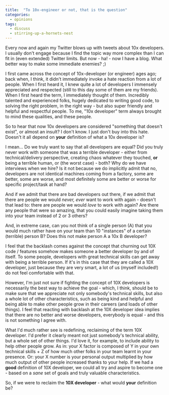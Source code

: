 ```yaml
---
title:  "To 10x-engineer or not, that is the question"
categories:
  - opinions
tags: 
  - discuss
  - stirring-up-a-hornets-nest
---
```

Every now and again my Twitter blows up with tweets about 10x developers. I usually don't engage because I find the topic way more complex than I can fit in (even extended) Twitter limits. But now - ha! - now I have a blog. What better way to make some immediate enemies? ;)

I first came across the concept of 10x-developer (or engineer) ages ago; back when, I think, it didn't immediately invoke a hate reaction from a lot of people. When I first heard it, I knew quite a lot of developers I immensely appreciated and respected (still to this day some of them are my friends). When I first heard the term, I immediately thought of them. Incredibly talented and experienced folks, hugely dedicated to writing good code, to solving the right problem, in the right way - but also super friendly and helpful and respectful people. To me, "10x developer" term always brought to mind these qualities, and these people.

So to hear that now 10x developers are considered "something that doesn't exist", or almost an insult? I don't know. I just don't buy into this hate. Doesn't it all depend on **your** definition of what a 10x developer is?

I mean... Do we truly want to say that all developers are equal? Did you truly never work with someone that was a terrible developer - either from technical/delivery perspective, creating chaos whatever they touched, **or** being a terrible human, or (the worst case) - both? Why do we have interviews when we hire? Is it not because we do implicitly admit that no, developers are not identical machines coming from a factory, some are better, some are worse, and most definitely some are better or worse for specific project/task at hand?

And if we admit that there are bad developers out there, if we admit that there are people we would *never, ever* want to work with again - doesn't that lead to: there are people we would *love* to work with again? Are there any people that were so amazing, that you could easily imagine taking them into your team instead of 2 or 3 others? 

And, in extreme case, can you not think of a single person (A) that you would much rather have on your team than 10 "instances" of a certain (terrible) person B? Does this not make person A a 10x B developer?

I feel that the backlash comes against the concept that churning out 10X code / features somehow makes someone a better developer by and of itself. To some people, developers with great technical skills can get away with being a terrible person. If it's in this case that they are called a 10X developer, just because they are very smart, a lot of us (myself included!) do not feel comfortable with that. 

However, I'm just not sure if fighting the concept of 10X developers is necessarily the best way to achieve the goal - which, I think, should be to make sure that we appreciate not only somebody's technical skills, but also a whole lot of other characteristics, such as being kind and helpful and being able to make other people grow in their careers (and loads of other things). I feel that reacting with backlash at the 10X developer idea implies that there are no better and worse developers, everybody is equal - and this is not something I agree with.

What I'd much rather see is redefining, reclaiming of the term 10X developer. I'd prefer it clearly meant not just somebody's technical ability, but a whole set of other things. I'd love it, for example, to include ability to help other people grow. As in: your X factor is composed of Y in your own technical skills + Z of how much other folks in your team learnt in your presence. Or: your X number is your personal output multiplied by how much output of other people increased thanks to your help. If we had a **good** definition of 10X developer, we could all try and aspire to become one - based on a *sane* set of goals and truly valuable characteristics.

So, if we were to reclaim the **10X developer** - what would **your** definition be? 